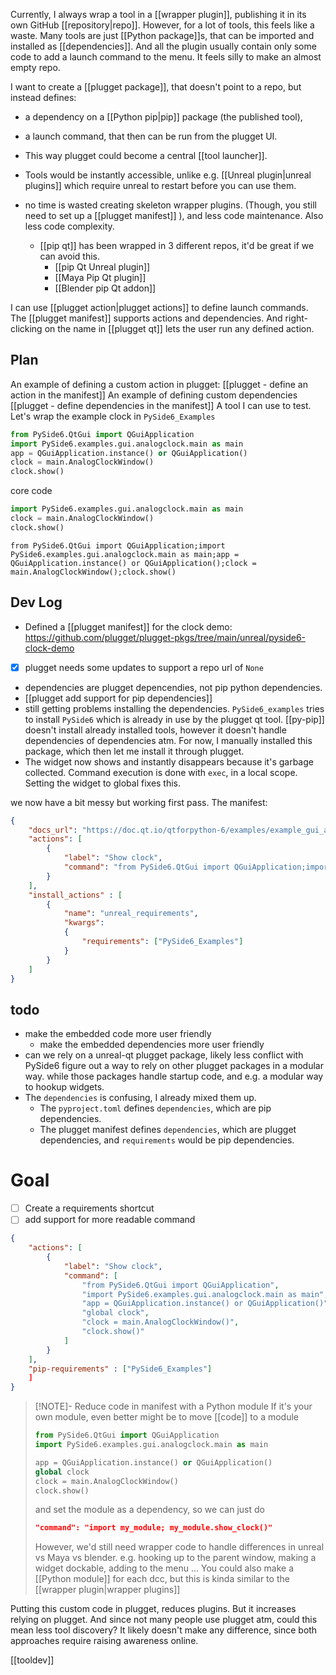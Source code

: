 Currently, I always wrap a tool in a [[wrapper plugin]], publishing it in its own GitHub [[repository|repo]].
However, for a lot of tools, this feels like a waste. Many tools are just [[Python package]]s, that can be imported and installed as [[dependencies]]. And all the plugin usually contain only some code to add a launch command to the menu. It feels silly to make an almost empty repo.

I want to create a [[plugget package]], that doesn't point to a repo, but instead defines: 
- a dependency on a [[Python pip|pip]] package (the published tool),
- a launch command, that then can be run from the plugget UI.

- This way plugget could become a central [[tool launcher]].
- Tools would be instantly accessible, unlike e.g.  [[Unreal plugin|unreal plugins]] which require unreal to restart before you can use them.
- no time is wasted creating skeleton wrapper plugins. (Though, you still need to set up a [[plugget manifest]] ), and less code maintenance. Also less code complexity.
	- [[pip qt]] has been wrapped in 3 different repos, it'd be great if we can avoid this.
		- [[pip Qt Unreal plugin]]
		- [[Maya Pip Qt plugin]]
		- [[Blender pip Qt addon]]

I can use [[plugget action|plugget actions]] to define launch commands.
The [[plugget manifest]] supports actions and dependencies.
And right-clicking on the name in [[plugget qt]] lets the user run any defined action.

## Plan
An example of defining a custom action in plugget: [[plugget - define an action in the manifest]]
An example of defining custom dependencies [[plugget - define dependencies in the manifest]]
A tool I can use to test. Let's wrap the example clock in `PySide6_Examples`
```python  
from PySide6.QtGui import QGuiApplication
import PySide6.examples.gui.analogclock.main as main
app = QGuiApplication.instance() or QGuiApplication()
clock = main.AnalogClockWindow()
clock.show()
```

core code
```python  
import PySide6.examples.gui.analogclock.main as main
clock = main.AnalogClockWindow()
clock.show()
```

```
from PySide6.QtGui import QGuiApplication;import PySide6.examples.gui.analogclock.main as main;app = QGuiApplication.instance() or QGuiApplication();clock = main.AnalogClockWindow();clock.show()
```
## Dev Log
- Defined a [[plugget manifest]] for the clock demo: https://github.com/plugget/plugget-pkgs/tree/main/unreal/pyside6-clock-demo 
- [x] plugget needs some updates to support a repo url of `None`
- dependencies are plugget depencendies, not pip python dependencies.
- [[plugget add support for pip dependencies]]
- still getting problems installing the dependencies. `PySide6_examples` tries to install `PySide6` which is already in use by the plugget qt tool. [[py-pip]] doesn't install already installed tools, however it doesn't handle dependencies of dependencies atm.
  For now, I manually installed this package, which then let me install it through plugget.
- The widget now shows and instantly disappears because it's garbage collected. Command execution is done with `exec`, in a local scope. Setting the widget to global fixes this.

we now have a bit messy but working first pass. The manifest:
```json
{
    "docs_url": "https://doc.qt.io/qtforpython-6/examples/example_gui_analogclock.html",
    "actions": [
        {
            "label": "Show clock",
            "command": "from PySide6.QtGui import QGuiApplication;import PySide6.examples.gui.analogclock.main as main;app = QGuiApplication.instance() or QGuiApplication();global clock; clock = main.AnalogClockWindow();clock.show()"
        }
    ],
    "install_actions" : [
        {
            "name": "unreal_requirements",
            "kwargs": 
            {
                "requirements": ["PySide6_Examples"]
            }
        }
    ]
}
```
## todo 
- make the embedded code more user friendly
	- make the embedded dependencies more user friendly
- can we rely on a unreal-qt plugget package, likely less conflict with PySide6
  figure out a way to rely on other plugget packages in a modular way.
  while those packages handle startup code, and e.g. a modular way to hookup widgets.
- The `dependencies` is confusing, I already mixed them up. 
	- The `pyproject.toml` defines `dependencies`, which are pip dependencies. 
	- The plugget manifest defines `dependencies`, which are plugget dependencies, and `requirements` would be pip dependencies.
# Goal
- [ ] Create a requirements shortcut
- [ ] add support for more readable command
```json
{
    "actions": [
        {
            "label": "Show clock",
            "command": [
	            "from PySide6.QtGui import QGuiApplication",
	            "import PySide6.examples.gui.analogclock.main as main",
	            "app = QGuiApplication.instance() or QGuiApplication()",
	            "global clock",
	            "clock = main.AnalogClockWindow()",
	            "clock.show()"
            ]
        }
    ],
    "pip-requirements" : ["PySide6_Examples"]
    ]
}
```

> [!NOTE]- Reduce code in manifest with a Python module
> If it's your own module, even better might be to move [[code]] to a module
> ```python
> from PySide6.QtGui import QGuiApplication
> import PySide6.examples.gui.analogclock.main as main
> 
> app = QGuiApplication.instance() or QGuiApplication()
> global clock
> clock = main.AnalogClockWindow()
> clock.show()
> ```
> and set the module as a dependency, so we can just do
> ```json
> "command": "import my_module; my_module.show_clock()"
> ```
> However, we'd still need wrapper code to handle differences in unreal vs Maya vs blender.
> e.g. hooking up to the parent window, making a widget dockable, adding to the menu ...
> You could also make a [[Python module]] for each dcc, but this is kinda similar to the [[wrapper plugin|wrapper plugins]]

Putting this custom code in plugget, reduces plugins. But it increases relying on plugget. And since not many people use plugget atm, could this mean less tool discovery?
It likely doesn't make any difference, since both approaches require raising awareness online. 

[[tooldev]]